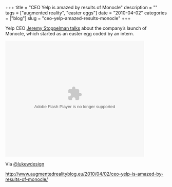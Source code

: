 +++
title = "CEO Yelp is amazed by results of Monocle"
description = ""
tags = ["augmented reality", "easter eggs"]
date = "2010-04-02"
categories = ["blog"]
slug = "ceo-yelp-amazed-results-monocle"
+++



<p>Yelp CEO <a href="http://www.augmentedrealityblog.eu/2010/04/02/ceo-yelp-is-amazed-by-results-of-monocle/">Jeremy Stoppelman talks</a> about the company’s launch of Monocle, which started as an easter egg coded by an intern. </p>
<div class="video">
<object type="application/x-shockwave-flash" data="http://image.com.com/gamespot/images/cne_flash/production/media_player/proteus/one/proteus2.swf" width="432" height="362"><param name="FlashVars" value="playerMode=embedded&allowFullScreen=1&flavor=EmbeddedPlayerVersion&showOptions=0&skin=http://image.com.com/gamespot/images/cne_flash/production/media_player/proteus/one/skins/proteus-zdnet.png&autoPlay=false&movieAspect=4.3&embeddingAllowed=true&clockColor=0x3b3b3b&paramsURI=http%3A%2F%2Fnews.zdnet.com%2F2461-19178_22-409413.xml%3Fwidth%3D432%26height%3D362%26ptype%3D6475%26mode%3Dembedded%26autoplay%3Dfalse%26mode%3Dembedded%26conttypid%3D25%26nc%3D1270167427495" /><param name="movie" value="http://image.com.com/gamespot/images/cne_flash/production/media_player/proteus/one/proteus2.swf" /><param name="wmode" value="transparent" /><param name="allowScriptAccess" value="always"></object></div>
<p>Via <a href="http://twitter.com/lukewdesign/statuses/11484553465">@lukewdesign</a></p>
    
  <a href="http://www.augmentedrealityblog.eu/2010/04/02/ceo-yelp-is-amazed-by-results-of-monocle/">http://www.augmentedrealityblog.eu/2010/04/02/ceo-yelp-is-amazed-by-results-of-monocle/</a>
